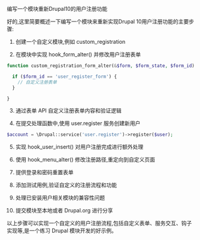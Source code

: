编写一个模块重新Drupal10的用户注册功能

好的,这里简要概述一下编写一个模块来重新实现Drupal 10用户注册功能的主要步骤:

1. 创建一个自定义模块,例如 custom_registration

2. 在模块中实现 hook_form_alter() 并修改用户注册表单

```php
function custom_registration_form_alter(&$form, $form_state, $form_id) {

  if ($form_id == 'user_register_form') {
    // 自定义注册表单
  }

}
```

3. 通过表单 API 自定义注册表单内容和验证逻辑

4. 在提交处理函数中,使用 user.register 服务创建新用户

```php
$account = \Drupal::service('user.register')->register($user);
```

5. 实现 hook_user_insert() 对用户注册完成进行额外处理

6. 使用 hook_menu_alter() 修改注册路径,重定向到自定义页面

7. 提供登录和密码重置表单

8. 添加测试用例,验证自定义的注册流程和功能

9. 处理已安装用户相关模块的兼容性问题

10. 提交模块至本地或者 Drupal.org 进行分享

以上步骤可以实现一个自定义的用户注册流程,包括自定义表单、服务交互、钩子实现等,是一个练习 Drupal 模块开发的好示例。

